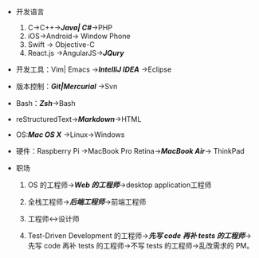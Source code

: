- 开发语言   

	1. C->C++->***Java| C#***->PHP​
	2. iOS->Android-> Window Phone
	1. ​Swift -> Objective-C
	1. React.js ->AngularJS->***JQury***
- 开发工具：Vim| Emacs ->***IntelliJ IDEA*** ->Eclipse
* 版本控制：***Git|Mercurial*** ->Svn
* Bash：***Zsh***->Bash
* reStructuredText->***Markdown***->HTML
* OS:***Mac OS X*** ->Linux->Windows
* 硬件：Raspberry Pi ->MacBook Pro Retina->***MacBook Air***-> ThinkPad
* 职场 ​

 	1. OS 的工程师->***Web 的工程师***->desktop application工程师   
 	
	1. 全栈工程师->***后端工程师***->前端工程师   
	
	1. 工程师<->设计师   
	
	1. Test-Driven Development 的工程师->***先写 code 再补 tests 的工程师***->先写 code 再补 tests 的工程师->不写 tests 的工程师->乱改需求的 PM。